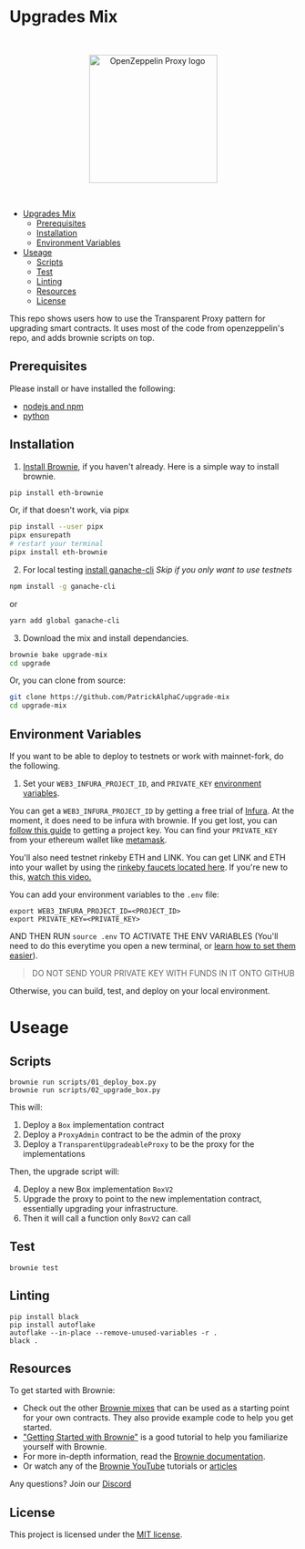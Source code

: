 # Upgrades Mix

<br/>
<p align="center">
<a href="https://blog.openzeppelin.com/proxy-patterns/" target="_blank">
<img src="https://raw.githubusercontent.com/PatrickAlphaC/upgrade-mix/master/img/proxy-pattern.png" width="225" alt="OpenZeppelin Proxy logo">
</a>
</p>
<br/>

- [Upgrades Mix](#upgrades-mix)
  - [Prerequisites](#prerequisites)
  - [Installation](#installation)
  - [Environment Variables](#environment-variables)
- [Useage](#useage)
  - [Scripts](#scripts)
  - [Test](#test)
  - [Linting](#linting)
  - [Resources](#resources)
  - [License](#license)

This repo shows users how to use the Transparent Proxy pattern for upgrading smart contracts. It uses most of the code from openzeppelin's repo, and adds brownie scripts on top. 

## Prerequisites

Please install or have installed the following:

- [nodejs and npm](https://nodejs.org/en/download/)
- [python](https://www.python.org/downloads/)
## Installation

1. [Install Brownie](https://eth-brownie.readthedocs.io/en/stable/install.html), if you haven't already. Here is a simple way to install brownie.

```bash
pip install eth-brownie
```
Or, if that doesn't work, via pipx
```bash
pip install --user pipx
pipx ensurepath
# restart your terminal
pipx install eth-brownie
```

2. For local testing [install ganache-cli](https://www.npmjs.com/package/ganache-cli)
*Skip if you only want to use testnets*

```bash
npm install -g ganache-cli
```
or
```bash
yarn add global ganache-cli
```

3. Download the mix and install dependancies. 

```bash
brownie bake upgrade-mix
cd upgrade
```

Or, you can clone from source:

```bash
git clone https://github.com/PatrickAlphaC/upgrade-mix
cd upgrade-mix
```

## Environment Variables
If you want to be able to deploy to testnets or work with mainnet-fork, do the following. 

1. Set your `WEB3_INFURA_PROJECT_ID`, and `PRIVATE_KEY` [environment variables](https://www.twilio.com/blog/2017/01/how-to-set-environment-variables.html). 

You can get a `WEB3_INFURA_PROJECT_ID` by getting a free trial of [Infura](https://infura.io/). At the moment, it does need to be infura with brownie. If you get lost, you can [follow this guide](https://ethereumico.io/knowledge-base/infura-api-key-guide/) to getting a project key. You can find your `PRIVATE_KEY` from your ethereum wallet like [metamask](https://metamask.io/). 

You'll also need testnet rinkeby ETH and LINK. You can get LINK and ETH into your wallet by using the [rinkeby faucets located here](https://docs.chain.link/docs/link-token-contracts#rinkeby). If you're new to this, [watch this video.](https://www.youtube.com/watch?v=P7FX_1PePX0)

You can add your environment variables to the `.env` file:

```
export WEB3_INFURA_PROJECT_ID=<PROJECT_ID>
export PRIVATE_KEY=<PRIVATE_KEY>
```

AND THEN RUN `source .env` TO ACTIVATE THE ENV VARIABLES
(You'll need to do this everytime you open a new terminal, or [learn how to set them easier](https://www.twilio.com/blog/2017/01/how-to-set-environment-variables.html)). 

> DO NOT SEND YOUR PRIVATE KEY WITH FUNDS IN IT ONTO GITHUB

Otherwise, you can build, test, and deploy on your local environment. 

# Useage
## Scripts

```
brownie run scripts/01_deploy_box.py
brownie run scripts/02_upgrade_box.py
```
This will:
1. Deploy a `Box` implementation contract
2. Deploy a `ProxyAdmin` contract to be the admin of the proxy
3. Deploy a `TransparentUpgradeableProxy` to be the proxy for the implementations
   
Then, the upgrade script will:

4. Deploy a new Box implementation `BoxV2`
5. Upgrade the proxy to point to the new implementation contract, essentially upgrading your infrastructure. 
6. Then it will call a function only `BoxV2` can call

## Test

```
brownie test
```

## Linting

```
pip install black 
pip install autoflake
autoflake --in-place --remove-unused-variables -r .
black .
```
## Resources
To get started with Brownie:

* Check out the other [Brownie mixes](https://github.com/brownie-mix/) that can be used as a starting point for your own contracts. They also provide example code to help you get started.
* ["Getting Started with Brownie"](https://medium.com/@iamdefinitelyahuman/getting-started-with-brownie-part-1-9b2181f4cb99) is a good tutorial to help you familiarize yourself with Brownie.
* For more in-depth information, read the [Brownie documentation](https://eth-brownie.readthedocs.io/en/stable/).
* Or watch any of the [Brownie YouTube](https://www.youtube.com/watch?v=QfFO22lwSw4&t=2s) tutorials or [articles](https://alphachain.io/blogs/)

Any questions? Join our [Discord](https://discord.gg/2YHSAey)
## License

This project is licensed under the [MIT license](LICENSE).
